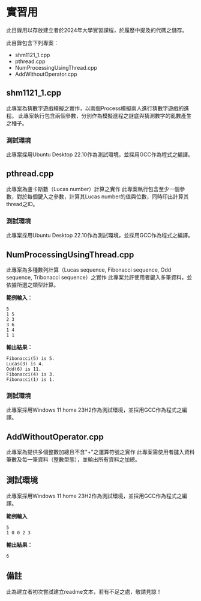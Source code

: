 # 實習用

此目錄用以存放建立者於2024年大學實習課程，於履歷中提及的代碼之儲存。

此目錄包含下列專案：
- shm1121_1.cpp
- pthread.cpp
- NumProcessingUsingThread.cpp
- AddWithoutOperator.cpp



## shm1121_1.cpp
此專案為猜數字遊戲模擬之實作，以兩個Process模擬兩人進行猜數字遊戲的進程。
此專案執行包含兩個參數，分別作為模擬進程之謎底與猜測數字的亂數產生之種子。
### 測試環境
此專案採用Ubuntu Desktop 22.10作為測試環境，並採用GCC作為程式之編譯。



## pthread.cpp
此專案為盧卡斯數（Lucas number）計算之實作
此專案執行包含至少一個參數，對於每個鍵入之參數，計算其Lucas number的值與位數，同時印出計算其thread之ID。
### 測試環境
此專案採用Ubuntu Desktop 22.10作為測試環境，並採用GCC作為程式之編譯。



## NumProcessingUsingThread.cpp
此專案為多種數列計算（Lucas sequence, Fibonacci sequence, Odd sequence, Tribonacci sequence）之實作
此專案允許使用者鍵入多筆資料，並依據所選之類型計算。

**範例輸入：**

```
5
1 5
2 3 
3 6
1 4
1 1
```

**輸出結果：**

```
Fibonacci(5) is 5.
Lucas(3) is 4.
Odd(6) is 11.
Fibonacci(4) is 3.
Fibonacci(1) is 1.
```

### 測試環境
此專案採用Windows 11 home 23H2作為測試環境，並採用GCC作為程式之編譯。



## AddWithoutOperator.cpp
此專案為提供多個整數加總且不含"+"之運算符號之實作
此專案需使用者鍵入資料筆數及每一筆資料（整數型態），並輸出所有資料之加總。

## 測試環境
此專案採用Windows 11 home 23H2作為測試環境，並採用GCC作為程式之編譯。

**範例輸入**

```
5
1 0 0 2 3
```

**輸出結果：**

```
6
```



## 備註
此為建立者初次嘗試建立readme文本，若有不足之處，敬請見諒！
